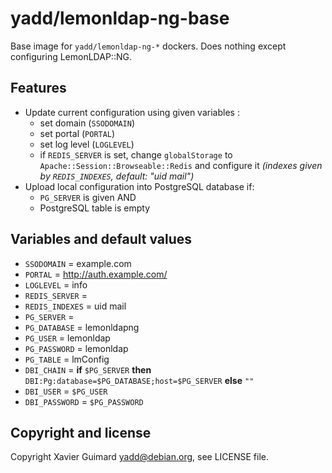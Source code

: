 # yadd/lemonldap-ng-base

Base image for `yadd/lemonldap-ng-*` dockers. Does nothing except configuring
LemonLDAP::NG.

## Features

* Update current configuration using given variables :
  * set domain (`SSODOMAIN`)
  * set portal (`PORTAL`)
  * set log level (`LOGLEVEL`)
  * if `REDIS_SERVER` is set, change `globalStorage` to `Apache::Session::Browseable::Redis` and configure it _(indexes given by `REDIS_INDEXES`, default: "uid mail")_
* Upload local configuration into PostgreSQL database if:
  * `PG_SERVER` is given AND
  * PostgreSQL table is empty

## Variables and default values

* `SSODOMAIN` = example.com
* `PORTAL` = http://auth.example.com/
* `LOGLEVEL` = info
* `REDIS_SERVER` =
* `REDIS_INDEXES` = uid mail
* `PG_SERVER` =
* `PG_DATABASE` = lemonldapng
* `PG_USER` = lemonldap
* `PG_PASSWORD` = lemonldap
* `PG_TABLE` = lmConfig
* `DBI_CHAIN` = **if** `$PG_SERVER` **then** `DBI:Pg:database=$PG_DATABASE;host=$PG_SERVER` **else** `""`
* `DBI_USER` = `$PG_USER`
* `DBI_PASSWORD` = `$PG_PASSWORD`

## Copyright and license

Copyright Xavier Guimard <yadd@debian.org>, see LICENSE file.
